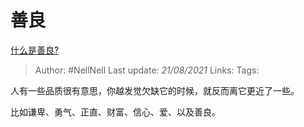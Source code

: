 # 善良
[什么是善良?](https://www.zhihu.com/question/32324178/answer/1666443817)

> Author: #NellNell
Last update: *21/08/2021*
Links:
Tags:

人有一些品质很有意思，你越发觉欠缺它的时候，就反而离它更近了一些。

比如谦卑、勇气、正直、财富、信心、爱、以及善良。
